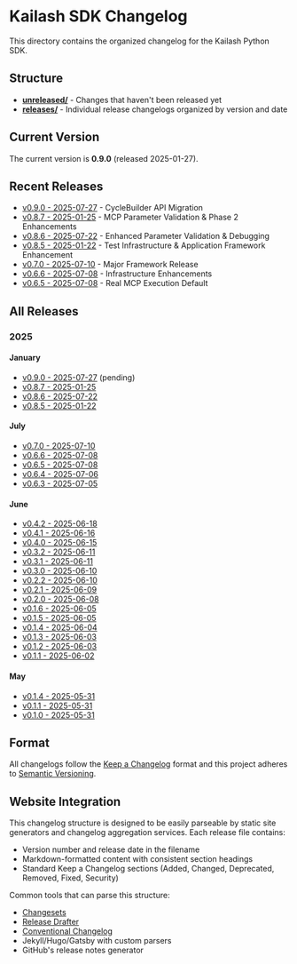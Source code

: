 # Kailash SDK Changelog

This directory contains the organized changelog for the Kailash Python SDK.

## Structure

- **[unreleased/](unreleased/)** - Changes that haven't been released yet
- **[releases/](releases/)** - Individual release changelogs organized by version and date

## Current Version

The current version is **0.9.0** (released 2025-01-27).

## Recent Releases

- [v0.9.0 - 2025-07-27](releases/v0.9.0-2025-07-27.md) - CycleBuilder API Migration
- [v0.8.7 - 2025-01-25](releases/v0.8.7-2025-01-25.md) - MCP Parameter Validation & Phase 2 Enhancements
- [v0.8.6 - 2025-07-22](releases/v0.8.6-2025-07-22.md) - Enhanced Parameter Validation & Debugging
- [v0.8.5 - 2025-01-22](releases/v0.8.5-2025-01-22.md) - Test Infrastructure & Application Framework Enhancement
- [v0.7.0 - 2025-07-10](releases/v0.7.0-2025-07-10.md) - Major Framework Release
- [v0.6.6 - 2025-07-08](releases/v0.6.6-2025-07-08.md) - Infrastructure Enhancements
- [v0.6.5 - 2025-07-08](releases/v0.6.5-2025-07-08.md) - Real MCP Execution Default

## All Releases

### 2025

#### January
- [v0.9.0 - 2025-07-27](releases/v0.9.0-2025-07-27.md) (pending)
- [v0.8.7 - 2025-01-25](releases/v0.8.7-2025-01-25.md)
- [v0.8.6 - 2025-07-22](releases/v0.8.6-2025-07-22.md)
- [v0.8.5 - 2025-01-22](releases/v0.8.5-2025-01-22.md)

#### July
- [v0.7.0 - 2025-07-10](releases/v0.7.0-2025-07-10.md)
- [v0.6.6 - 2025-07-08](releases/v0.6.6-2025-07-08.md)
- [v0.6.5 - 2025-07-08](releases/v0.6.5-2025-07-08.md)
- [v0.6.4 - 2025-07-06](releases/v0.6.4-2025-07-06.md)
- [v0.6.3 - 2025-07-05](releases/v0.6.3-2025-07-05.md)

#### June
- [v0.4.2 - 2025-06-18](releases/v0.4.2-2025-06-18.md)
- [v0.4.1 - 2025-06-16](releases/v0.4.1-2025-06-16.md)
- [v0.4.0 - 2025-06-15](releases/v0.4.0-2025-06-15.md)
- [v0.3.2 - 2025-06-11](releases/v0.3.2-2025-06-11.md)
- [v0.3.1 - 2025-06-11](releases/v0.3.1-2025-06-11.md)
- [v0.3.0 - 2025-06-10](releases/v0.3.0-2025-06-10.md)
- [v0.2.2 - 2025-06-10](releases/v0.2.2-2025-06-10.md)
- [v0.2.1 - 2025-06-09](releases/v0.2.1-2025-06-09.md)
- [v0.2.0 - 2025-06-08](releases/v0.2.0-2025-06-08.md)
- [v0.1.6 - 2025-06-05](releases/v0.1.6-2025-06-05.md)
- [v0.1.5 - 2025-06-05](releases/v0.1.5-2025-06-05.md)
- [v0.1.4 - 2025-06-04](releases/v0.1.4-2025-06-04.md)
- [v0.1.3 - 2025-06-03](releases/v0.1.3-2025-06-03.md)
- [v0.1.2 - 2025-06-03](releases/v0.1.2-2025-06-03.md)
- [v0.1.1 - 2025-06-02](releases/v0.1.1-2025-06-02.md)

#### May
- [v0.1.4 - 2025-05-31](releases/v0.1.4-2025-05-31.md)
- [v0.1.1 - 2025-05-31](releases/v0.1.1-2025-05-31.md)
- [v0.1.0 - 2025-05-31](releases/v0.1.0-2025-05-31.md)

## Format

All changelogs follow the [Keep a Changelog](https://keepachangelog.com/en/1.0.0/) format and this project adheres to [Semantic Versioning](https://semver.org/spec/v2.0.0.html).

## Website Integration

This changelog structure is designed to be easily parseable by static site generators and changelog aggregation services. Each release file contains:

- Version number and release date in the filename
- Markdown-formatted content with consistent section headings
- Standard Keep a Changelog sections (Added, Changed, Deprecated, Removed, Fixed, Security)

Common tools that can parse this structure:
- [Changesets](https://github.com/changesets/changesets)
- [Release Drafter](https://github.com/release-drafter/release-drafter)
- [Conventional Changelog](https://github.com/conventional-changelog/conventional-changelog)
- Jekyll/Hugo/Gatsby with custom parsers
- GitHub's release notes generator
